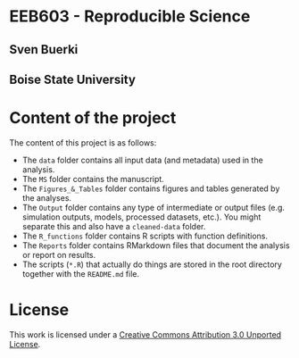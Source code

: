 # EEB603 - Reproducible Science
## Sven Buerki
## Boise State University

# Content of the project

The content of this project is as follows:

- The `data` folder contains all input data (and metadata) used in the analysis.
- The `MS` folder contains the manuscript.
- The `Figures_&_Tables` folder contains figures and tables generated by the analyses.
- The `Output` folder contains any type of intermediate or output files (e.g. simulation outputs, models, processed datasets, etc.). You might separate this and also have a `cleaned-data` folder.
- The `R_functions` folder contains R scripts with function definitions.
- The `Reports` folder contains RMarkdown files that document the analysis or report on results.
- The scripts (`*.R`) that actually do things are stored in the root directory together with the `README.md` file.

# License

This work is licensed under a <a rel="license" href="http://creativecommons.org/licenses/by/3.0/">Creative Commons Attribution 3.0 Unported License</a>.